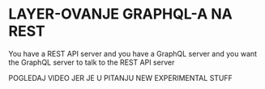 # LAYER-OVANJE GRAPHQL-A NA REST

You have a REST API server and you have a GraphQL server and you want the GraphQL server to talk to the REST API server

POGLEDAJ VIDEO JER JE U PITANJU NEW EXPERIMENTAL STUFF


